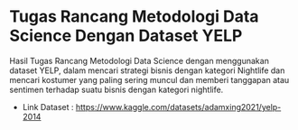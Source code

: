 # Tugas Rancang Metodologi Data Science Dengan Dataset YELP
Hasil Tugas Rancang Metodologi Data Science dengan menggunakan dataset YELP, dalam mencari strategi bisnis dengan kategori Nightlife dan mencari kostumer yang paling sering muncul dan memberi tanggapan atau sentimen terhadap suatu bisnis dengan kategori nightlife.

- Link Dataset : https://www.kaggle.com/datasets/adamxing2021/yelp-2014
